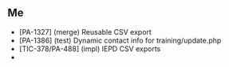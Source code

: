 ## Me
- [PA-1327] (merge) Reusable CSV export
- [PA-1386] (test) Dynamic contact info for training/update.php
- [TIC-378/PA-488] (impl) IEPD CSV exports
- 